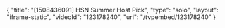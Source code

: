 {
    "title": "[1508436091] HSN Summer Host Pick",
    "type": "solo",
    "layout": "iframe-static",
    "videoId": "123178240",
    "url": "\/tvpembed\/123178240"
}